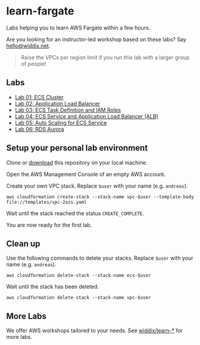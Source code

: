 # learn-fargate

Labs helping you to learn AWS Fargate within a few hours.

Are you looking for an instructor-led workshop based on these labs? Say [hello@widdix.net](mailto:hello@widdix.net).

> Raise the VPCs per region limit if you run this lab with a larger group of people!

## Labs

* [Lab 01: ECS Cluster](lab01-cluster/)
* [Lab 02: Application Load Balancer](lab02-alb/)
* [Lab 03: ECS Task Definition and IAM Roles](lab03-task-definition/)
* [Lab 04: ECS Service and Application Load Balancer (ALB)](lab04-service/)
* [Lab 05: Auto Scaling for ECS Service](lab05-autoscaling/)
* [Lab 06: RDS Aurora](lab06-rds-aurora/)

## Setup your personal lab environment

Clone or [download](https://github.com/widdix/learn-fargate/archive/master.zip) this repository on your local machine.

Open the AWS Management Console of an empty AWS account.

Create your own VPC stack. Replace `$user` with your name (e.g. `andreas`).

```
aws cloudformation create-stack --stack-name vpc-$user --template-body file://templates/vpc-2azs.yaml
```

Wait until the stack reached the status `CREATE_COMPLETE`.

You are now ready for the first lab.

## Clean up

Use the following commands to delete your stacks. Replace `$user` with your name (e.g. `andreas`).

```
aws cloudformation delete-stack --stack-name ecs-$user
```

Wait until the stack has been deleted.

```
aws cloudformation delete-stack --stack-name vpc-$user
```

## More Labs

We offer AWS workshops tailored to your needs. See [widdix/learn-*](https://github.com/widdix?q=learn-) for more labs.
